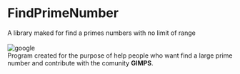 # FindPrimeNumber
A library maked for find a primes numbers with no limit of range
<br/>
<br/>
![google](https://upload.wikimedia.org/wikipedia/commons/4/49/GIMPS_logo.png)
<br/>
Program created for the purpose of help people who want find a large prime number and contribute with the comunity **GIMPS**.
